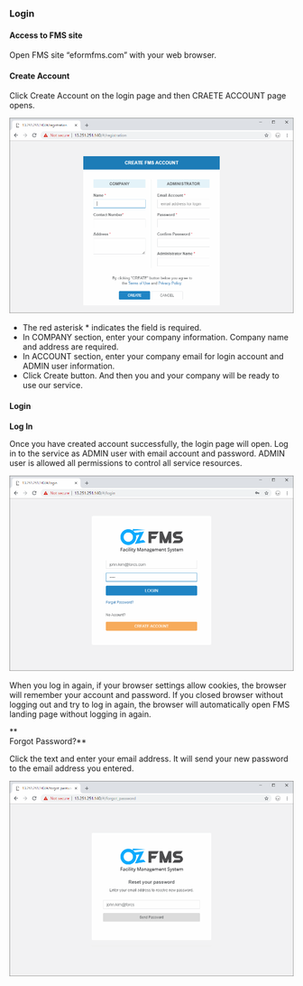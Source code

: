 ### Login

#### **Access to FMS site**

Open FMS site “eformfms.com” with your web browser.

#### Create Account

Click Create Account on the login page and then CRAETE ACCOUNT page opens.

![](/assets/create-account.png)

* The red asterisk \* indicates the field is required.
* In COMPANY section, enter your company information. Company name and address are required.
* In ACCOUNT section, enter your company email for login account and ADMIN user information.
* Click Create button. And then you and your company will be ready to use our service.

#### **Login**

**Log In**

Once you have created account successfully, the login page will open. Log in to the service as ADMIN user with email account and password. ADMIN user is allowed all permissions to control all service resources.

![](/assets/login.png)

When you log in again, if your browser settings allow cookies, the browser will remember your account and password. If you closed browser without logging out and try to log in again, the browser will automatically open FMS landing page without logging in again.

**  
Forgot Password?**

Click the text and enter your email address. It will send your new password to the email address you entered.

![](/assets/forgot-password.png)

